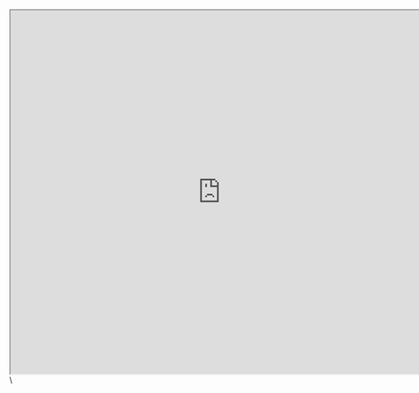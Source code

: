 <!--- For importing my Wordpress posts -->
	
<iframe src="https://shilpaontheinternet.wordpress.com" width="750" height="650"> </iframe>\
